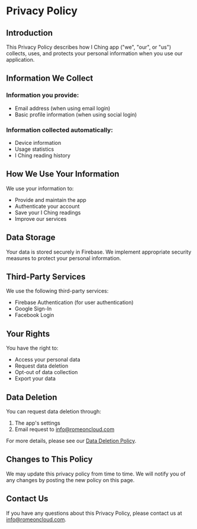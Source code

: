 # Privacy Policy

## Introduction

This Privacy Policy describes how I Ching app ("we", "our", or "us") collects, uses, and protects your personal information when you use our application.

## Information We Collect

### Information you provide:
- Email address (when using email login)
- Basic profile information (when using social login)

### Information collected automatically:
- Device information
- Usage statistics
- I Ching reading history

## How We Use Your Information

We use your information to:
- Provide and maintain the app
- Authenticate your account
- Save your I Ching readings
- Improve our services

## Data Storage

Your data is stored securely in Firebase. We implement appropriate security measures to protect your personal information.

## Third-Party Services

We use the following third-party services:
- Firebase Authentication (for user authentication)
- Google Sign-In
- Facebook Login

## Your Rights

You have the right to:
- Access your personal data
- Request data deletion
- Opt-out of data collection
- Export your data

## Data Deletion

You can request data deletion through:
1. The app's settings
2. Email request to info@romeoncloud.com

For more details, please see our [Data Deletion Policy](data-deletion.md).

## Changes to This Policy

We may update this privacy policy from time to time. We will notify you of any changes by posting the new policy on this page.

## Contact Us

If you have any questions about this Privacy Policy, please contact us at info@romeoncloud.com. 

